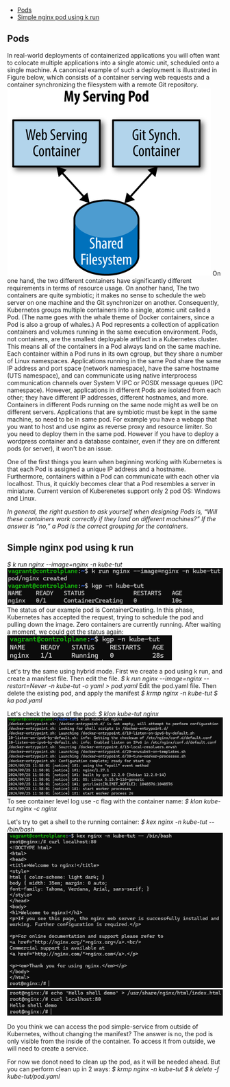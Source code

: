 - [Pods ](#pods-)
- [Simple nginx pod using k run ](#simple-nginx-pod-using-k-run-)

## Pods <a name="Pods"></a>

In real-world deployments of containerized applications you will often want to colocate multiple applications into a single atomic unit, scheduled onto a single machine. A canonical example of such a deployment is illustrated in Figure below, which consists of a container serving web requests and a container synchronizing the filesystem with a remote Git repository.
![Multi containe pod](image.png)
On one hand, the two different containers have significantly different requirements in terms of resource usage. 
On another hand, The two containers are quite symbiotic; it makes no sense to schedule the web server on one machine and the Git synchronizer on another. Consequently, Kubernetes groups multiple containers into a single,
atomic unit called a Pod. (The name goes with the whale theme of Docker containers, since a Pod is also a group of whales.)
A Pod represents a collection of application containers and volumes running in the same execution environment. Pods, not containers, are the smallest deployable artifact in a Kubernetes cluster. This means all of the containers in a Pod always land on the same machine. Each container within a Pod runs in its own cgroup, but they share a number of Linux namespaces. Applications running in the same Pod share the same IP address and port space (network namespace), have the same hostname (UTS namespace), and can communicate using native interprocess communication channels over System V IPC or POSIX message queues (IPC namespace). However, applications in different Pods are isolated from each other; they have different IP addresses, different hostnames, and more. Containers in different Pods running on the same node might as well be on different servers.
Applications that are symbiotic must be kept in the same machine, so need to be in same pod. For example you have a webapp that you want to host and use nginx as reverse proxy and resource limiter. So you need to deploy them in the same pod.
However if you have to deploy a wordpress container and a database container, even if they are on different pods (or server), it won't be an issue.

One of the first things you learn when beginning working with Kubernetes is that each Pod is assigned a unique IP address and a hostname. Furthermore, containers within a Pod can communicate with each other via localhost. Thus, it quickly becomes clear that a Pod resembles a server in miniature. Current version of Kuberenetes support only 2 pod OS: Windows and Linux.

*In general, the right question to ask yourself when designing Pods is, “Will these containers work correctly if they land on different machines?” If the answer is “no,” a Pod is the correct grouping for the containers.*

## Simple nginx pod using k run <a name="simple-nginx-pod-using-k-run"></a>
*$ k run nginx --image=nginx -n kube-tut*
![alt text](image-1.png)
The status of our example pod is ContainerCreating. In this phase, Kubernetes has accepted the request, trying to schedule the pod and pulling down the image. Zero containers are currently running. After waiting a moment, we could get the status again:
![alt text](image-2.png)

Let's try the same using hybrid mode. First we create a pod using k run, and create a manifest file. Then edit the file.
*$ k run nginx --image=nginx --restart=Never -n kube-tut -o yaml > pod.yaml*
Edit the pod.yaml file. Then delete the existing pod, and apply the manifest
*$ krmp nginx -n kube-tut*
*$ ka pod.yaml*

Let's check the logs of the pod:
*$ klon kube-tut nginx*
![alt text](image-3.png) 
To see container level log use -c flag with the container name:
*$ klon kube-tut nginx -c nginx*

Let's try to get a shell to the running container:
*$ kex nginx -n kube-tut -- /bin/bash*
![alt text](image-4.png)
![alt text](image-5.png)

Do you think we can access the pod simple-service from outside of Kubernetes, without changing the manifest?
The answer is no, the pod is only visible from the inside of the container. To access it from outside, we will need to create a service.

For now we donot need to clean up the pod, as it will be needed ahead.
But you can perform clean up in 2 ways:
*$ krmp nginx -n kube-tut*
*$ k delete -f kube-tut/pod.yaml*

